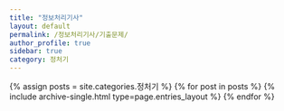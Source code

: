 ```yaml
---
title: "정보처리기사"
layout: default
permalink: /정보처리기사/기출문제/
author_profile: true
sidebar: true
category: 정처기
---
```


{% assign posts = site.categories.정처기 %}
{% for post in posts %} {% include archive-single.html type=page.entries_layout %} {% endfor %}